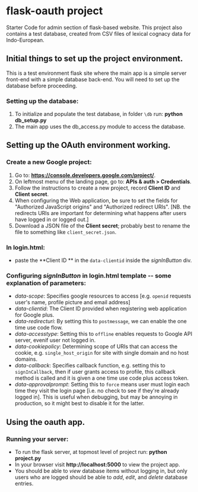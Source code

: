 # flask-oauth project

Starter Code for admin section of flask-based website. This project also contains a test database, created from CSV files of lexical cognacy data for Indo-European.

## Initial things to set up the project environment.

This is a test environment flask site where the main app is a simple server front-end with a simple database back-end. You will need to set up the database before proceeding.

### Setting up the database:

1. To initialize and populate the test database, in folder `\db` run: **python db_setup.py**
2. The main app uses the db_access.py module to access the database.

## Setting up the OAuth environment working.

### Create a new Google project:

1. Go to: **https://console.developers.google.com/project/**.
2. On leftmost menu of the landing page, go to: **APIs & auth > Credentials**.
3. Follow the instructions to create a new project, record **Client ID** and **Client secret**.
4. When configuring the Web application, be sure to set the fields for "Authorized JavaScript origins" and "Authorized redirect URIs". [NB. the redirects URIs are important for determining what happens after users have logged in or logged out.] 
5. Download a JSON file of the **Client secret**; probably best to rename the file to something like `client_secret.json`.

### In **login.html**:

- paste the **Client ID ** in the `data-clientid` inside the *signInButton* div.

### Configuring *signInButton* in **login.html** template -- some explanation of parameters: 

- *data-scope*: Specifies google resources to access [e.g. `openid` requests user's name, profile picture and email address]
- *data-clientid*: The Client ID provided when registering web application for Google plus.
- *data-redirecturi*: By setting this to `postmessage`, we can enable the one time use code flow.
- *data-accesstype*: Setting this to `offline` enables requests to Google API server, evenif user not logged in.
- *data-cookiepolicy*: Determining scope of URIs that can access the cookie, e.g. `single_host_origin` for site with single domain and no host domains.
- *data-callback*: Specifies callback function, e.g. setting this to `signInCallback`, then if user grants access to profile, this callback method is called and it is given a one time use code plus access token.
- *data-approvalprompt*: Setting this to `force` means user must login each time they visit the login page [i.e. no check to see if they're already logged in]. This is useful when debugging, but may be annoying in production, so it might best to disable it for the latter. 

## Using the oauth app.

### Running your server:

* To run the flask server, at topmost level of project run: **python project.py**
* In your browser visit **http://localhost:5000** to view the project app. 
* You should be able to *view* database items without logging in, but only users who are logged should be able to *add*, *edit*, and *delete* database entries. 

